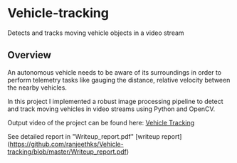 # Vehicle-tracking
Detects and tracks moving vehicle objects in a video stream

Overview
---
An autonomous vehicle needs to be aware of its surroundings in order to perform telemetry tasks like gauging the distance, relative velocity between the nearby vehicles.

In this project I implemented a robust image processing pipeline to detect and track moving vehicles in video streams using Python and OpenCV.  

Output video of the project can be found here: [Vehicle Tracking](https://youtu.be/KNuxyRJlO1E) 

See detailed report in "Writeup_report.pdf" [writeup report] (https://github.com/ranjeethks/Vehicle-tracking/blob/master/Writeup_report.pdf)
